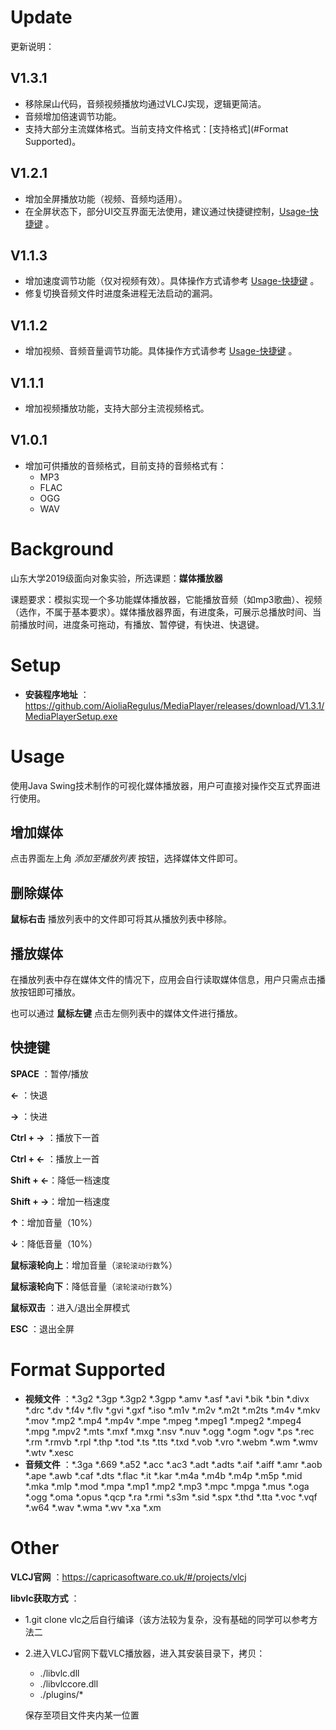 # Update

更新说明：

## V1.3.1

* 移除屎山代码，音频视频播放均通过VLCJ实现，逻辑更简洁。
* 音频增加倍速调节功能。
* 支持大部分主流媒体格式。当前支持文件格式：[支持格式](#Format Supported)。

## V1.2.1

* 增加全屏播放功能（视频、音频均适用）。
* 在全屏状态下，部分UI交互界面无法使用，建议通过快捷键控制，[Usage-快捷键](#Usage) 。

## V1.1.3

* 增加速度调节功能（仅对视频有效）。具体操作方式请参考 [Usage-快捷键](#Usage) 。
* 修复切换音频文件时进度条进程无法启动的漏洞。

## V1.1.2

* 增加视频、音频音量调节功能。具体操作方式请参考 [Usage-快捷键](#Usage) 。

## V1.1.1

* 增加视频播放功能，支持大部分主流视频格式。
## V1.0.1
* 增加可供播放的音频格式，目前支持的音频格式有：
  * MP3
  * FLAC
  * OGG
  * WAV

# Background

山东大学2019级面向对象实验，所选课题：**媒体播放器**

课题要求：模拟实现一个多功能媒体播放器，它能播放音频（如mp3歌曲）、视频（选作，不属于基本要求）。媒体播放器界面，有进度条，可展示总播放时间、当前播放时间，进度条可拖动，有播放、暂停键，有快进、快退键。

# Setup

* **安装程序地址** ：https://github.com/AioliaRegulus/MediaPlayer/releases/download/V1.3.1/MediaPlayerSetup.exe

# Usage

使用Java Swing技术制作的可视化媒体播放器，用户可直接对操作交互式界面进行使用。

## 增加媒体

点击界面左上角  *添加至播放列表*  按钮，选择媒体文件即可。

## 删除媒体

**鼠标右击** 播放列表中的文件即可将其从播放列表中移除。

## 播放媒体

在播放列表中存在媒体文件的情况下，应用会自行读取媒体信息，用户只需点击播放按钮即可播放。

也可以通过 **鼠标左键** 点击左侧列表中的媒体文件进行播放。

## 快捷键

**SPACE** ：暂停/播放

**←** ：快退

**→** ：快进

**Ctrl + →** ：播放下一首

**Ctrl + ←** ：播放上一首

**Shift + ←**：降低一档速度

**Shift + →**：增加一档速度

**↑**：增加音量（10%）

**↓**：降低音量（10%）

**鼠标滚轮向上**：增加音量（`滚轮滚动行数`%）

**鼠标滚轮向下**：降低音量（`滚轮滚动行数`%）

**鼠标双击** ：进入/退出全屏模式

**ESC** ：退出全屏

# Format Supported

* **视频文件** ：*.3g2 *.3gp *.3gp2 *.3gpp *.amv *.asf *.avi *.bik *.bin *.divx *.drc *.dv *.f4v *.flv *.gvi *.gxf *.iso *.m1v *.m2v *.m2t *.m2ts *.m4v *.mkv *.mov *.mp2 *.mp4 *.mp4v *.mpe *.mpeg *.mpeg1 *.mpeg2 *.mpeg4 *.mpg *.mpv2 *.mts *.mxf *.mxg *.nsv *.nuv *.ogg *.ogm *.ogv *.ps *.rec *.rm *.rmvb *.rpl *.thp *.tod *.ts *.tts *.txd *.vob *.vro *.webm *.wm *.wmv *.wtv *.xesc
* **音频文件** ：*.3ga *.669 *.a52 *.acc *.ac3 *.adt *.adts *.aif *.aiff *.amr *.aob *.ape *.awb *.caf *.dts *.flac *.it *.kar *.m4a *.m4b *.m4p *.m5p *.mid *.mka *.mlp *.mod *.mpa *.mp1 *.mp2 *.mp3 *.mpc *.mpga *.mus *.oga *.ogg *.oma *.opus *.qcp *.ra *.rmi *.s3m *.sid *.spx *.thd *.tta *.voc *.vqf *.w64 *.wav *.wma *.wv *.xa *.xm

# Other

**VLCJ官网** ：https://capricasoftware.co.uk/#/projects/vlcj

**libvlc获取方式** ：

* 1.git clone vlc之后自行编译（该方法较为复杂，没有基础的同学可以参考方法二

* 2.进入VLCJ官网下载VLC播放器，进入其安装目录下，拷贝：

  * ./libvlc.dll
  * ./libvlccore.dll
  * ./plugins/*

  保存至项目文件夹内某一位置

